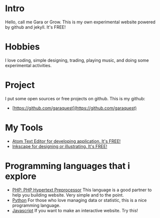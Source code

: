 # Intro

Hello, call me Gara or Grow. This is my own experimental website powered by github and jekyll. It's FREE!

# Hobbies

I love coding, simple designing, trading, playing music, and doing some experimental activities.

# Project

I put some open sources or free projects on github. This is my github:
 * [https://github.com/garaquest](https://github.com/garaquest)

# My Tools

* [Atom Text Editor for developing application. It's FREE!](https://atom.io)
* [Inkscape for designing or illustrating. It's FREE!](https://Inkscape.org)

# Programming languages that i explore

* [PHP: PHP Hypertext Preprocessor](https://php.org)
  This language is a good partner to help you building website. Very simple and to the point.
* [Python](https://python.org)
  For those who love managing data or statistic, this is a nice programming language.
* [Javascript](https://javascript.com)
  If you want to make an interactive website. Try this!
